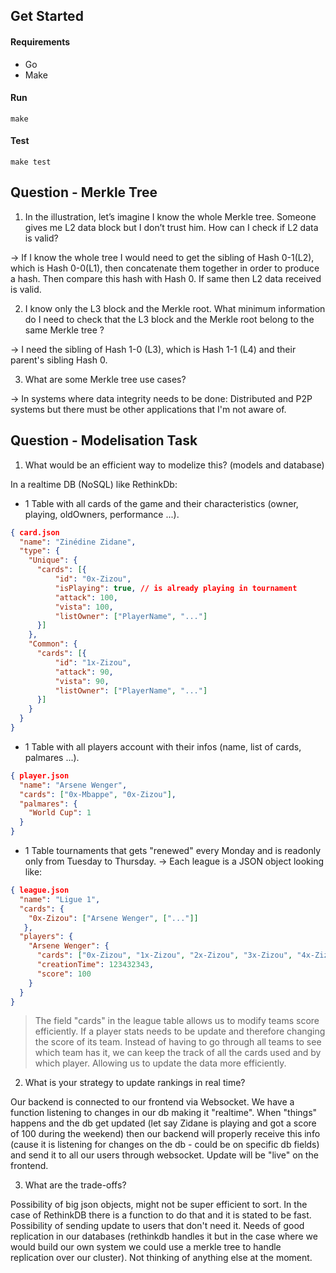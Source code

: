 ## Get Started

#### Requirements

- Go
- Make

#### Run

```make```

#### Test

```make test```

## Question - Merkle Tree

1) In the illustration, let’s imagine I know the whole Merkle tree. Someone gives me L2 data block but I don’t trust him. How can I check if L2 data is valid?

-> If I know the whole tree I would need to get the sibling of Hash 0-1(L2), which is Hash 0-0(L1), then concatenate them together in order to produce a hash. Then compare this hash with Hash 0. If same then L2 data received is valid.

2) I know only the L3 block and the Merkle root. What minimum information do I need to check that the L3 block and the Merkle root belong to the same Merkle tree ?

-> I need the sibling of Hash 1-0 (L3), which is Hash 1-1 (L4) and their parent's sibling Hash 0.

3) What are some Merkle tree use cases?

-> In systems where data integrity needs to be done: Distributed and P2P systems but there must be other applications that I'm not aware of.

## Question - Modelisation Task

1. What would be an efficient way to modelize this? (models and database)

In a realtime DB (NoSQL) like RethinkDb:

- 1 Table with all cards of the game and their characteristics (owner, playing, oldOwners, performance ...).
```json
{ card.json
  "name": "Zinédine Zidane",
  "type": {
    "Unique": {
      "cards": [{
          "id": "0x-Zizou",
          "isPlaying": true, // is already playing in tournament
          "attack": 100,
          "vista": 100,
          "listOwner": ["PlayerName", "..."]
      }]
    },
    "Common": {
      "cards": [{
          "id": "1x-Zizou",
          "attack": 90,
          "vista": 90,
          "listOwner": ["PlayerName", "..."]
      }]
    }
  }
}
```

- 1 Table with all players account with their infos (name, list of cards, palmares ...).
```json
{ player.json
  "name": "Arsene Wenger",
  "cards": ["0x-Mbappe", "0x-Zizou"],
  "palmares": {
    "World Cup": 1
  }
}
```

- 1 Table tournaments that gets "renewed" every Monday and is readonly only from Tuesday to Thursday.
    -> Each league is a JSON object looking like:
```json
{ league.json
  "name": "Ligue 1",
  "cards": {
    "0x-Zizou": ["Arsene Wenger", ["..."]]
   },
  "players": {
    "Arsene Wenger": {
      "cards": ["0x-Zizou", "1x-Zizou", "2x-Zizou", "3x-Zizou", "4x-Zizou"],
      "creationTime": 123432343,
      "score": 100
    }
  }
}
```
> The field "cards" in the league table allows us to modify teams score efficiently. If a player stats needs to be update and therefore changing the score of its team. Instead of having to go through all teams to see which team has it, we can keep the track of all the cards used and by which player. Allowing us to update the data more efficiently.

2. What is your strategy to update rankings in real time?

Our backend is connected to our frontend via Websocket. We have a function listening to changes in our db making it "realtime". When "things" happens and the db get updated (let say Zidane is playing and got a score of 100 during the weekend) then our backend will properly receive this info (cause it is listening for changes on the db - could be on specific db fields) and send it to all our users through websocket. Update will be "live" on the frontend.

3. What are the trade-offs?

Possibility of big json objects, might not be super efficient to sort. In the case of RethinkDB there is a function to do that and it is stated to be fast. Possibility of sending update to users that don't need it. Needs of good replication in our databases (rethinkdb handles it but in the case where we would build our own system we could use a merkle tree to handle replication over our cluster). Not thinking of anything else at the moment.